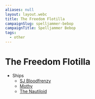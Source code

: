 ```yaml
---
aliases: null
layout: layout.webc
title: The Freedom Flotilla
campaignSlug: spelljammer-bebop
campaignTitle: Spelljammer Bebop
tags:
  - other
---
```

# The Freedom Flotilla

- Ships
	- [SJ Bloodfrenzy](sj-bloodfrenzy.md)
	- [Mothy](mothy.md)
	- [The Nautiloid](the-nautiloid.md)
